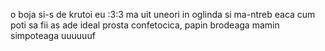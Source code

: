 o boja si-s de krutoi eu :3:3 ma uit uneori in oglinda si ma-ntreb eaca cum poti sa fii as ade ideal prosta confetocica, papin brodeaga mamin simpoteaga uuuuuuf
